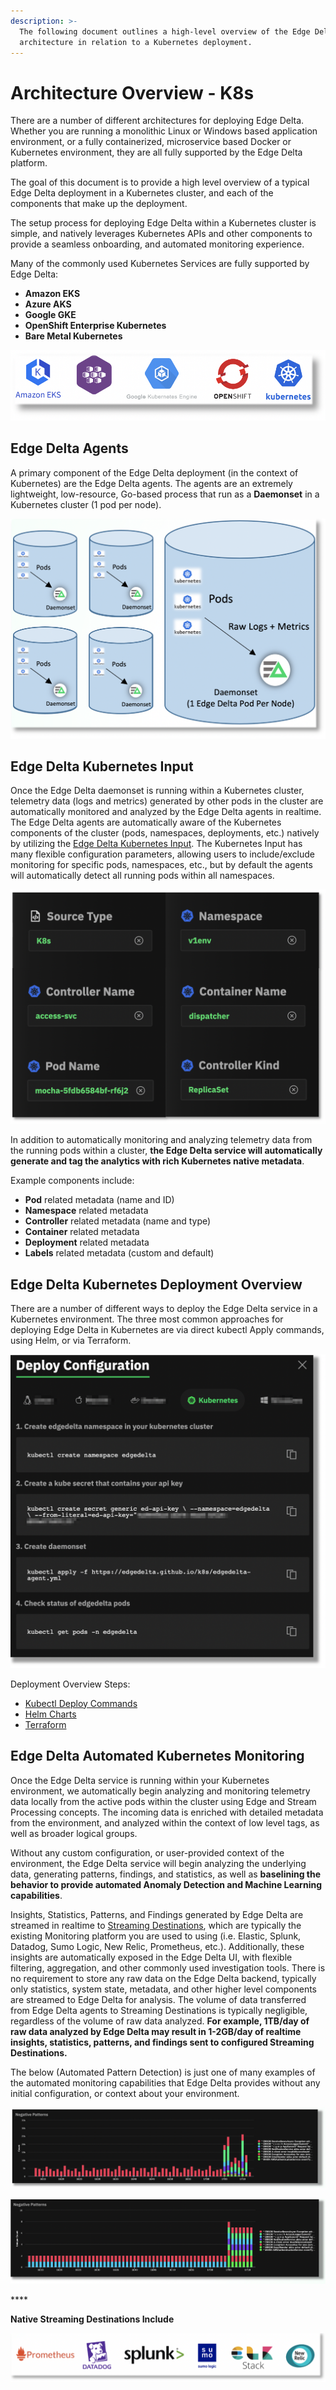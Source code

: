 ```yaml
---
description: >-
  The following document outlines a high-level overview of the Edge Delta
  architecture in relation to a Kubernetes deployment.
---
```


# Architecture Overview - K8s

There are a number of different architectures for deploying Edge Delta. Whether you are running a monolithic Linux or Windows based application environment, or a fully containerized, microservice based Docker or Kubernetes environment, they are all fully supported by the Edge Delta platform.

The goal of this document is to provide a high level overview of a typical Edge Delta deployment in a Kubernetes cluster, and each of the components that make up the deployment.

The setup process for deploying Edge Delta within a Kubernetes cluster is simple, and natively leverages Kubernetes APIs and other components to provide a seamless onboarding, and automated monitoring experience.

Many of the commonly used Kubernetes Services are fully supported by Edge Delta:

* **Amazon EKS**
* **Azure AKS**
* **Google GKE**
* **OpenShift Enterprise Kubernetes**
* **Bare Metal Kubernetes**

![Examples of natively integrated Kubernetes platforms](.gitbook/assets/screen-shot-2021-01-26-at-7.21.57-pm.png)

## Edge Delta Agents

A primary component of the Edge Delta deployment \(in the context of Kubernetes\) are the Edge Delta agents. The agents are an extremely lightweight, low-resource, Go-based process that run as a **Daemonset** in a Kubernetes cluster \(1 pod per node\).

![High level overview of Kubernetes cluster architecture with Edge Delta daemonset](.gitbook/assets/screen-shot-2021-01-27-at-10.28.42-am.png)

## Edge Delta Kubernetes Input

Once the Edge Delta daemonset is running within a Kubernetes cluster, telemetry data \(logs and metrics\) generated by other pods in the cluster are automatically monitored and analyzed by the Edge Delta agents in realtime. The Edge Delta agents are automatically aware of the Kubernetes components of the cluster \(pods, namespaces, deployments, etc.\) natively by utilizing the [Edge Delta Kubernetes Input](https://docs.edgedelta.com/configuration/inputs#kubernetes). The Kubernetes Input has many flexible configuration parameters, allowing users to include/exclude monitoring for specific pods, namespaces, etc., but by default the agents will automatically detect all running pods within all namespaces.

![Overview of various metadata automatically generated by Edge Delta ](.gitbook/assets/screen-shot-2021-01-26-at-3.35.04-pm.png)

In addition to automatically monitoring and analyzing telemetry data from the running pods within a cluster, **the Edge Delta service will automatically generate and tag the analytics with rich Kubernetes native metadata**.

Example components include:

* **Pod** related metadata \(name and ID\)
* **Namespace** related metadata
* **Controller** related metadata \(name and type\)
* **Container** related metadata
* **Deployment** related metadata
* **Labels** related metadata \(custom and default\)

## Edge Delta Kubernetes Deployment Overview

There are a number of different ways to deploy the Edge Delta service in a Kubernetes environment. The three most common approaches for deploying Edge Delta in Kubernetes are via direct kubectl Apply commands, using Helm, or via Terraform.

![Example deployment overview using direct kubectl deploy commands](.gitbook/assets/screen-shot-2021-01-26-at-3.55.18-pm%20%281%29%20%281%29%20%281%29.png)

Deployment Overview Steps:

* [Kubectl Deploy Commands](https://docs.edgedelta.com/installation/kubernetes)
* [Helm Charts](https://docs.edgedelta.com/installation/helm)
* [Terraform](https://docs.edgedelta.com/installation/kubernetes)

## Edge Delta Automated Kubernetes Monitoring

Once the Edge Delta service is running within your Kubernetes environment, we automatically begin analyzing and monitoring telemetry data locally from the active pods within the cluster using Edge and Stream Processing concepts. The incoming data is enriched with detailed metadata from the environment, and analyzed within the context of low level tags, as well as broader logical groups.

Without any custom configuration, or user-provided context of the environment, the Edge Delta service will begin analyzing the underlying data, generating patterns, findings, and statistics, as well as **baselining the behavior to provide automated Anomaly Detection and Machine Learning capabilities**.

Insights, Statistics, Patterns, and Findings generated by Edge Delta are streamed in realtime to [Streaming Destinations](https://docs.edgedelta.com/configuration/outputs#streaming-destinations), which are typically the existing Monitoring platform you are used to using \(i.e. Elastic, Splunk, Datadog, Sumo Logic, New Relic, Prometheus, etc.\). Additionally, these insights are automatically exposed in the Edge Delta UI, with flexible filtering, aggregation, and other commonly used investigation tools. There is no requirement to store any raw data on the Edge Delta backend, typically only statistics, system state, metadata, and other higher level components are streamed to Edge Delta for analysis. The volume of data transferred from Edge Delta agents to Streaming Destinations is typically negligible, regardless of the volume of raw data analyzed. **For example, 1TB/day of raw data analyzed by Edge Delta may result in 1-2GB/day of realtime insights, statistics, patterns, and findings sent to configured Streaming Destinations.**

The below \(Automated Pattern Detection\) is just one of many examples of the automated monitoring capabilities that Edge Delta provides without any initial configuration, or context about your environment.

![An example of automated Pattern Detection and Sentiment Analysis](.gitbook/assets/screen-shot-2021-01-26-at-5.16.17-pm.png)

![Alternative Pattern Detection and Sentiment Analysis View, visualizing &quot;unique&quot; Log Patterns and Clusters](.gitbook/assets/screen-shot-2021-01-26-at-5.16.48-pm.png)

\*\*\*\*

**Native Streaming Destinations Include**

![Examples of Streaming Destinations Edge Delta natively integrates with](.gitbook/assets/screen-shot-2021-01-26-at-4.59.24-pm.png)

